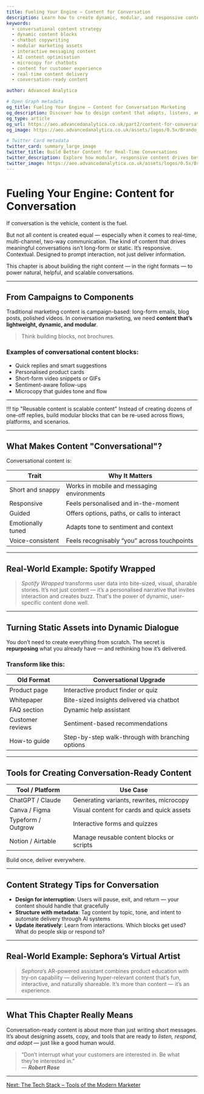 ```yaml
---
title: Fueling Your Engine – Content for Conversation
description: Learn how to create dynamic, modular, and responsive content that powers real-time customer dialogue across chat, voice, and AI-driven experiences.
keywords:
  - conversational content strategy
  - dynamic content blocks
  - chatbot copywriting
  - modular marketing assets
  - interactive messaging content
  - AI content optimisation
  - microcopy for chatbots
  - content for customer experience
  - real-time content delivery
  - conversation-ready content

author: Advanced Analytica

# Open Graph metadata
og_title: Fueling Your Engine – Content for Conversation Marketing
og_description: Discover how to design content that adapts, listens, and responds — from quick replies and product cards to tone-aware messaging blocks.
og_type: article
og_url: https://aeo.advancedanalytica.co.uk/part2/content-for-conversation
og_image: https://aeo.advancedanalytica.co.uk/assets/logos/0.5x/Brando_9@0.5x.png

# Twitter Card metadata
twitter_card: summary_large_image
twitter_title: Build Better Content for Real-Time Conversations
twitter_description: Explore how modular, responsive content drives better engagement in chat, voice, and AI-powered brand journeys.
twitter_image: https://aeo.advancedanalytica.co.uk/assets/logos/0.5x/Brando_9@0.5x.png
---
```


# Fueling Your Engine: Content for Conversation

If conversation is the vehicle, content is the fuel.

But not all content is created equal — especially when it comes to real-time, multi-channel, two-way communication. The kind of content that drives meaningful conversations isn’t long-form or static. It’s responsive. Contextual. Designed to prompt interaction, not just deliver information.

This chapter is about building the right content — in the right formats — to power natural, helpful, and scalable conversations.

---

## From Campaigns to Components

Traditional marketing content is campaign-based: long-form emails, blog posts, polished videos. In conversation marketing, we need **content that’s lightweight, dynamic, and modular**.

> Think building blocks, not brochures.

### Examples of conversational content blocks:

- Quick replies and smart suggestions  
- Personalised product cards  
- Short-form video snippets or GIFs  
- Sentiment-aware follow-ups  
- Microcopy that guides tone and flow  

---

!!! tip "Reusable content is scalable content"
    Instead of creating dozens of one-off replies, build modular blocks that can be re-used across flows, platforms, and scenarios.

---

## What Makes Content "Conversational"?

Conversational content is:

| Trait                | Why It Matters                              |
|----------------------|----------------------------------------------|
| Short and snappy     | Works in mobile and messaging environments   |
| Responsive           | Feels personalised and in-the-moment         |
| Guided               | Offers options, paths, or calls to interact  |
| Emotionally tuned    | Adapts tone to sentiment and context         |
| Voice-consistent     | Feels recognisably “you” across touchpoints  |

---

## Real-World Example: Spotify Wrapped

> *Spotify Wrapped* transforms user data into bite-sized, visual, sharable stories. It’s not just content — it’s a personalised narrative that invites interaction and creates buzz. That's the power of dynamic, user-specific content done well.

---

## Turning Static Assets into Dynamic Dialogue

You don’t need to create everything from scratch. The secret is **repurposing** what you already have — and rethinking how it’s delivered.

### Transform like this:

| Old Format              | Conversational Upgrade                      |
|-------------------------|---------------------------------------------|
| Product page            | Interactive product finder or quiz          |
| Whitepaper              | Bite-sized insights delivered via chatbot   |
| FAQ section             | Dynamic help assistant                      |
| Customer reviews        | Sentiment-based recommendations             |
| How-to guide            | Step-by-step walk-through with branching options |

---

## Tools for Creating Conversation-Ready Content

| Tool / Platform        | Use Case                                  |
|------------------------|--------------------------------------------|
| ChatGPT / Claude       | Generating variants, rewrites, microcopy   |
| Canva / Figma          | Visual content for cards and quick assets  |
| Typeform / Outgrow     | Interactive forms and quizzes               |
| Notion / Airtable      | Manage reusable content blocks or scripts  |

Build once, deliver everywhere.

---

## Content Strategy Tips for Conversation

- **Design for interruption**: Users will pause, exit, and return — your content should handle that gracefully  
- **Structure with metadata**: Tag content by topic, tone, and intent to automate delivery through AI systems  
- **Update iteratively**: Learn from interactions. Which blocks get used? What do people skip or respond to?

---

## Real-World Example: Sephora’s Virtual Artist

> *Sephora*’s AR-powered assistant combines product education with try-on capability — delivering hyper-relevant content that’s fun, interactive, and naturally shareable. It’s more than content — it’s an experience.

---

## What This Chapter Really Means

Conversation-ready content is about more than just writing short messages. It’s about designing assets, copy, and tools that are ready to *listen, respond, and adapt* — just like a good human would.

> “Don’t interrupt what your customers are interested in. Be what they’re interested in.”  
> — ***Robert Rose***

---

[Next: The Tech Stack – Tools of the Modern Marketer](tech-stack.md)
